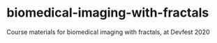 # biomedical-imaging-with-fractals
Course materials for biomedical imaging with fractals, at Devfest 2020
